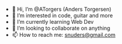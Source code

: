 - 👋 Hi, I’m @ATorgers (Anders Torgersen)
- 👀 I’m interested in code, guitar and more
- 🌱 I’m currently learning Web Dev
- 💞️ I’m looking to collaborate on anything
- 📫 How to reach me: snuders@gmail.com

<!---
ATorgers/ATorgers is a ✨ special ✨ repository because its `README.md` (this file) appears on your GitHub profile.
You can click the Preview link to take a look at your changes.
--->
